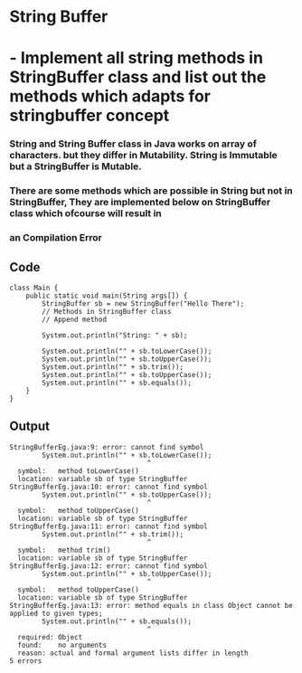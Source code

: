 # String Buffer

# - Implement all string methods in StringBuffer class and list out the methods which adapts for stringbuffer concept


### String and String Buffer class in Java works on array of characters. but they differ in Mutability. String is Immutable but a StringBuffer is Mutable.
### There are some methods which are possible in String but not in StringBuffer, They are implemented below on StringBuffer class which ofcourse will result in 
### an Compilation Error

## Code

```
class Main {
    public static void main(String args[]) {
        StringBuffer sb = new StringBuffer("Hello There");
        // Methods in StringBuffer class
        // Append method

        System.out.println("String: " + sb);
        
        System.out.println("" + sb.toLowerCase());
        System.out.println("" + sb.toUpperCase());
        System.out.println("" + sb.trim());
        System.out.println("" + sb.toUpperCase());
        System.out.println("" + sb.equals());
    }
}
```

## Output

```
StringBufferEg.java:9: error: cannot find symbol
        System.out.println("" + sb.toLowerCase());
                                  ^
  symbol:   method toLowerCase()
  location: variable sb of type StringBuffer
StringBufferEg.java:10: error: cannot find symbol
        System.out.println("" + sb.toUpperCase());
                                  ^
  symbol:   method toUpperCase()
  location: variable sb of type StringBuffer
StringBufferEg.java:11: error: cannot find symbol
        System.out.println("" + sb.trim());
                                  ^
  symbol:   method trim()
  location: variable sb of type StringBuffer
StringBufferEg.java:12: error: cannot find symbol
        System.out.println("" + sb.toUpperCase());
                                  ^
  symbol:   method toUpperCase()
  location: variable sb of type StringBuffer
StringBufferEg.java:13: error: method equals in class Object cannot be applied to given types;
        System.out.println("" + sb.equals());
                                  ^
  required: Object
  found:    no arguments
  reason: actual and formal argument lists differ in length
5 errors
```

